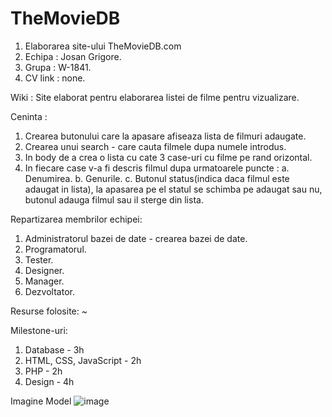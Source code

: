 # TheMovieDB
1. Elaborarea site-ului TheMovieDB.com
2. Echipa  : Josan Grigore.
3. Grupa   : W-1841.
4. CV link : none.

Wiki    : Site elaborat pentru elaborarea listei de filme pentru vizualizare.

Ceninta : 
  1. Crearea butonului care la apasare afiseaza lista de filmuri adaugate.
  2. Crearea unui search - care cauta filmele dupa numele introdus.
  3. In body de a crea o lista cu cate 3 case-uri cu filme pe rand orizontal.
  4. In fiecare case v-a fi descris filmul dupa urmatoarele puncte :
      a. Denumirea.
      b. Genurile.
      c. Butonul status(indica daca filmul este adaugat in lista), la apasarea pe el statul se schimba pe adaugat sau nu, butonul adauga filmul sau il sterge din lista.

Repartizarea membrilor echipei:
  1. Administratorul bazei de date - crearea bazei de date.
  2. Programatorul.
  3. Tester.
  4. Designer.
  5. Manager.
  6. Dezvoltator.

Resurse folosite:
~

Milestone-uri:
  1. Database - 3h
  2. HTML, CSS, JavaScript - 2h
  3. PHP - 2h
  4. Design - 4h

Imagine Model
![image](https://user-images.githubusercontent.com/56408333/134463713-d384ef61-e3df-49c8-ada9-39757f31238e.png)
